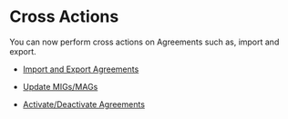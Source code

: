<!-- loio69bec185190d426cbdc4ea05528c037a -->

# Cross Actions

You can now perform cross actions on Agreements such as, import and export.

-   [Import and Export Agreements](import-and-export-agreements-09400a2.md)

-   [Update MIGs/MAGs](update-migs-mags-c47533b.md)
-   [Activate/Deactivate Agreements](activate-deactivate-agreements-e068e37.md)


